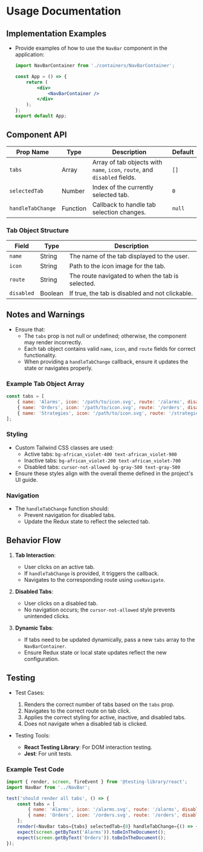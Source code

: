 # **Usage Documentation**

## **Implementation Examples**
- Provide examples of how to use the `NavBar` component in the application:
  ```jsx
  import NavBarContainer from './containers/NavBarContainer';

  const App = () => {
      return (
          <div>
              <NavBarContainer />
          </div>
      );
  };
  export default App;
  ```

## **Component API**
| Prop Name          | Type     | Description                                                     | Default  |
|--------------------|----------|-----------------------------------------------------------------|----------|
| `tabs`            | Array    | Array of tab objects with `name`, `icon`, `route`, and `disabled` fields. | `[]`     |
| `selectedTab`     | Number   | Index of the currently selected tab.                           | `0`      |
| `handleTabChange` | Function | Callback to handle tab selection changes.                      | `null`   |

### Tab Object Structure
| Field       | Type     | Description                                          |
|-------------|----------|------------------------------------------------------|
| `name`      | String   | The name of the tab displayed to the user.          |
| `icon`      | String   | Path to the icon image for the tab.                 |
| `route`     | String   | The route navigated to when the tab is selected.    |
| `disabled`  | Boolean  | If true, the tab is disabled and not clickable.     |

## **Notes and Warnings**
- Ensure that:
  - The `tabs` prop is not null or undefined; otherwise, the component may render incorrectly.
  - Each tab object contains valid `name`, `icon`, and `route` fields for correct functionality.
  - When providing a `handleTabChange` callback, ensure it updates the state or navigates properly.

### Example Tab Object Array
```javascript
const tabs = [
    { name: 'Alarms', icon: '/path/to/icon.svg', route: '/alarms', disabled: false },
    { name: 'Orders', icon: '/path/to/icon.svg', route: '/orders', disabled: true },
    { name: 'Strategies', icon: '/path/to/icon.svg', route: '/strategies', disabled: false },
];
```

### Styling
- Custom Tailwind CSS classes are used:
  - Active tabs: `bg-african_violet-400 text-african_violet-900`
  - Inactive tabs: `bg-african_violet-200 text-african_violet-700`
  - Disabled tabs: `cursor-not-allowed bg-gray-500 text-gray-500`
- Ensure these styles align with the overall theme defined in the project's UI guide.

### Navigation
- The `handleTabChange` function should:
  - Prevent navigation for disabled tabs.
  - Update the Redux state to reflect the selected tab.

## **Behavior Flow**
1. **Tab Interaction**:
   - User clicks on an active tab.
   - If `handleTabChange` is provided, it triggers the callback.
   - Navigates to the corresponding route using `useNavigate`.

2. **Disabled Tabs**:
   - User clicks on a disabled tab.
   - No navigation occurs; the `cursor-not-allowed` style prevents unintended clicks.

3. **Dynamic Tabs**:
   - If tabs need to be updated dynamically, pass a new `tabs` array to the `NavBarContainer`.
   - Ensure Redux state or local state updates reflect the new configuration.

## **Testing**
- Test Cases:
  1. Renders the correct number of tabs based on the `tabs` prop.
  2. Navigates to the correct route on tab click.
  3. Applies the correct styling for active, inactive, and disabled tabs.
  4. Does not navigate when a disabled tab is clicked.

- Testing Tools:
  - **React Testing Library**: For DOM interaction testing.
  - **Jest**: For unit tests.

### Example Test Code
```javascript
import { render, screen, fireEvent } from '@testing-library/react';
import NavBar from '../NavBar';

test('should render all tabs', () => {
    const tabs = [
        { name: 'Alarms', icon: '/alarms.svg', route: '/alarms', disabled: false },
        { name: 'Orders', icon: '/orders.svg', route: '/orders', disabled: true },
    ];
    render(<NavBar tabs={tabs} selectedTab={0} handleTabChange={() => {}} />);
    expect(screen.getByText('Alarms')).toBeInTheDocument();
    expect(screen.getByText('Orders')).toBeInTheDocument();
});

```

